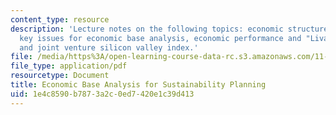 ```yaml
---
content_type: resource
description: 'Lecture notes on the following topics: economic structure or base analysis,
  key issues for economic base analysis, economic performance and "Livability" analysis,
  and joint venture silicon valley index.'
file: /media/https%3A/open-learning-course-data-rc.s3.amazonaws.com/11-947-sustainable-economic-development-spring-2004/1e4c8590b7873a2c0ed7420e1c39d413_base_analysis5.pdf
file_type: application/pdf
resourcetype: Document
title: Economic Base Analysis for Sustainability Planning
uid: 1e4c8590-b787-3a2c-0ed7-420e1c39d413
---
```


